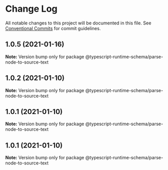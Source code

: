 # Change Log

All notable changes to this project will be documented in this file.
See [Conventional Commits](https://conventionalcommits.org) for commit guidelines.

## 1.0.5 (2021-01-16)

**Note:** Version bump only for package @typescript-runtime-schema/parse-node-to-source-text





## 1.0.2 (2021-01-10)

**Note:** Version bump only for package @typescript-runtime-schema/parse-node-to-source-text





## 1.0.1 (2021-01-10)

**Note:** Version bump only for package @typescript-runtime-schema/parse-node-to-source-text





## 1.0.1 (2021-01-10)

**Note:** Version bump only for package @typescript-runtime-schema/parse-node-to-source-text
